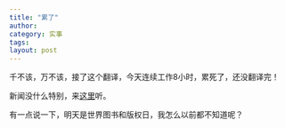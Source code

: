 ```yaml
---
title: "累了"
author:
category: 实事
tags: 
layout: post
---
```

千不该，万不该，接了这个翻译，今天连续工作8小时，累死了，还没翻译完！

新闻没什么特别，来<a href="http://www.francaisblog.com.cn/node/570">这里</a>听。

有一点说一下，明天是世界图书和版权日，我怎么以前都不知道呢？

